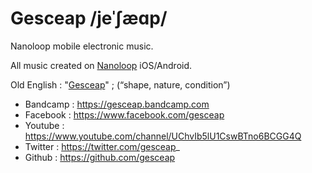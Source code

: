 # Gesceap /jeˈʃæɑp/

Nanoloop mobile electronic music.

All music created on [Nanoloop](https://www.nanoloop.com) iOS/Android.

Old English : "[Gesceap](https://en.wiktionary.org/wiki/gesceap)" ; (“shape, nature, condition”)

* Bandcamp : https://gesceap.bandcamp.com
* Facebook : https://www.facebook.com/gesceap
* Youtube : https://www.youtube.com/channel/UChvIb5lU1CswBTno6BCGG4Q
* Twitter : https://twitter.com/gesceap_
* Github : https://github.com/gesceap